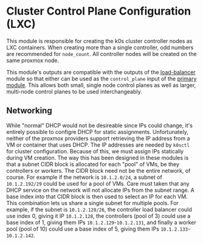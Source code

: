 # Cluster Control Plane Configuration (LXC)

This module is responsible for creating the k0s cluster controller nodes as LXC containers.
When creating more than a single controller, odd numbers are recommended for `node_count`.
All controller nodes will be created on the same proxmox node.

This module's outputs are compatible with the outputs of the [load-balancer](../load-balancer/) module so that either can be used as the `control_plane` input of the [primary module](/../../).
This allows both small, single node control planes as well as larger, multi-node control planes to be used interchangeably.

## Networking

While "normal" DHCP would not be desireable since IPs could change, it's entirely possible to configre DHCP for static assignments.
Unfortunately, neither of the proxmox providers support retrieving the IP address from a VM or container that uses DHCP.
The IP addresses are needed by `k0sctl` for cluster configuration.
Because of this, we must assign IPs statically during VM creation.
The way this has been designed in these modules is that a subnet CIDR block is allocated for each "pool" of VMs, be they controllers or workers.
The CIDR block need not be the entire network, of course.
For example if the network is `10.1.2.0/24`, a subnet of `10.1.2.192/29` could be used for a pool of VMs.
Care must taken that any DHCP service on the network will not allocate IPs from the subnet range.
A base index into that CIDR block is then used to select an IP for each VM.
This combination lets us share a single subnet for multiple pools.
For example, if the subnet is `10.1.2.128/26`, the controller load balancer could use index 0, giving it IP `10.1.2.128`, the controllers (pool of 3) could use a base index of 1, giving them IPs `10.1.2.129`-`10.1.2.131`, and finally a worker pool (pool of 10) could use a base index of 5, giving them IPs `10.1.2.133`-`10.1.2.142`.
